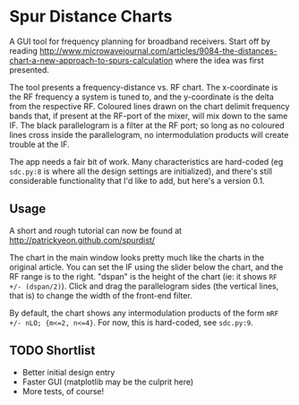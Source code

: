 Spur Distance Charts
====================
A GUI tool for frequency planning for broadband receivers. Start off by reading http://www.microwavejournal.com/articles/9084-the-distances-chart-a-new-approach-to-spurs-calculation where the idea was first presented.

The tool presents a frequency-distance vs. RF chart. The x-coordinate is the RF frequency a system is tuned to, and the y-coordinate is the delta from the respective RF. Coloured lines drawn on the chart delimit frequency bands that, if present at the RF-port of the mixer, will mix down to the same IF. The black parallelogram is a filter at the RF port; so long as no coloured lines cross inside the parallelogram, no intermodulation products will create trouble at the IF.

The app needs a fair bit of work. Many characteristics are hard-coded (eg `sdc.py:8` is where all the design settings are initialized), and there's still considerable functionality that I'd like to add, but here's a version 0.1.

Usage
-----
A short and rough tutorial can now be found at http://patrickyeon.github.com/spurdist/

The chart in the main window looks pretty much like the charts in the original article. You can set the IF using the slider below the chart, and the RF range is to the right. "dspan" is the height of the chart (ie: it shows `RF +/- (dspan/2)`). Click and drag the parallelogram sides (the vertical lines, that is) to change the width of the front-end filter.

By default, the chart shows any intermodulation products of the form `mRF +/- nLO; {m<=2, n<=4}`. For now, this is hard-coded, see `sdc.py:9`.

TODO Shortlist
--------------
* Better initial design entry
* Faster GUI (matplotlib may be the culprit here)
* More tests, of course!
